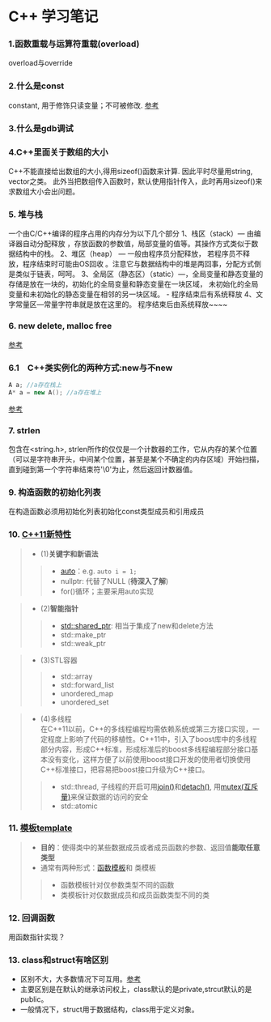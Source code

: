 # C++ 学习笔记

### 1.函数重载与运算符重载(overload)
overload与override
### 2.什么是const
constant, 用于修饰只读变量；不可被修改. [参考](https://www.runoob.com/w3cnote/cpp-const-keyword.html)

### 3.什么是gdb调试

### 4.C++里面关于数组的大小
C++不能直接给出数组的大小,得用sizeof()函数来计算. 因此平时尽量用string, vector之类。
此外当把数组传入函数时，默认使用指针传入，此时再用sizeof()来求数组大小会出问题。

### 5. 堆与栈
一个由C/C++编译的程序占用的内存分为以下几个部分
1、栈区（stack）— 由编译器自动分配释放 ，存放函数的参数值，局部变量的值等。其操作方式类似于数据结构中的栈。
2、堆区（heap） — 一般由程序员分配释放， 若程序员不释放，程序结束时可能由OS回收 。注意它与数据结构中的堆是两回事，分配方式倒是类似于链表，呵呵。
3、全局区（静态区）（static）—，全局变量和静态变量的存储是放在一块的，初始化的全局变量和静态变量在一块区域， 未初始化的全局变量和未初始化的静态变量在相邻的另一块区域。 - 程序结束后有系统释放
4、文字常量区—常量字符串就是放在这里的。 程序结束后由系统释放~~~~

### 6. new delete, malloc free
[参考](https://blog.csdn.net/qq_37535749/article/details/113534079)

### 6.1　C++类实例化的两种方式:new与不new
```c++
A a; //a存在栈上
A* a = new A(); //a存在堆上
```
[参考](https://zhuanlan.zhihu.com/p/62106872)

### 7. strlen
包含在<string.h>, strlen所作的仅仅是一个计数器的工作，它从内存的某个位置（可以是字符串开头，中间某个位置，甚至是某个不确定的内存区域）开始扫描，
直到碰到第一个字符串结束符'\0'为止，然后返回计数器值。

### 9. 构造函数的初始化列表
在构造函数必须用初始化列表初始化const类型成员和引用成员

### 10. [C++11新特性](https://blog.csdn.net/zhanglu_1024/article/details/85049480)
>* (1)**关键字和新语法**
>>* [auto](./basic_cpp/class_learning.cpp)：e.g. `auto i = 1;` 
>>* nullptr: 代替了NULL (**待深入了解**) 
>>* for()循环；主要采用auto实现

>* (2)**智能指针**
>>* [std::shared_ptr](./basic_cpp/cpp11_newFeatrue_ptr.cpp): 相当于集成了new和delete方法
>>* std::make_ptr
>>* std::weak_ptr

>* (3)STL容器
>>* std::array
>>* std::forward_list
>>* unordered_map
>>* unordered_set

>* (4)多线程  
   > 在C++11以前，C++的多线程编程均需依赖系统或第三方接口实现，一定程度上影响了代码的移植性。C++11中，引入了boost库中的多线程部分内容，形成C++标准，形成标准后的boost多线程编程部分接口基本没有变化，这样方便了以前使用boost接口开发的使用者切换使用C++标准接口，把容易把boost接口升级为C++接口。
>>* std::thread, 子线程的开启可用[join()](./basic_cpp/thread_demo.cpp)和[detach()](./basic_cpp/thread_demo_plus.cpp), 用[mutex(互斥量)](./basic_cpp/thread_demo_plus_mutex.cpp)来保证数据的访问的安全
>>* std::atomic

### 11. [模板template](https://www.runoob.com/w3cnote/c-templates-detail.html)
>* **目的**：使得类中的某些数据成员或者成员函数的参数、返回值**能取任意类型**
>* 通常有两种形式：[函数模板](./basic_cpp/swap.cpp)和 类模板
>>* 函数模板针对仅参数类型不同的函数
>>* 类模板针对仅数据成员和成员函数类型不同的类

### 12. 回调函数
用函数指针实现？

### 13. class和struct有啥区别
* 区别不大，大多数情况下可互用。[参考](https://blog.csdn.net/alidada_blog/article/details/83419757)
* 主要区别是在默认的继承访问权上，class默认的是private,strcut默认的是public。
* 一般情况下，struct用于数据结构，class用于定义对象。